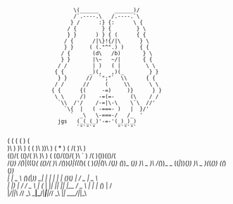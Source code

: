                          \(______     ______)/
                         /`.----.\   /.----.`\
                        } /      :} {:      \ {
                       / {        } {        } \
                       } }      ) } { (      { {
                      / {      /|\}!{/|\      } \
                      } }     ( (."^".) )     { {
                     / {       (d\   /b)       } \
                     } }       |\~   ~/|       { {
                    / /        | )   ( |        \ \
                   { {        _)(,   ,)(_        } }
                    } }      //  `";"`  \\      { {
                   / /      //     (     \\      \ \
                  { {      {(     -=)     )}      } }
                   \ \     /)    -=(=-     (\    / /
                    `\\  /'/    /-=|\-\    \`\  //'
                      `\{  |   ( -===- )   |  }/'
                        `  _\   \-===-/   /_  '
                    jgs   (_(_(_)'-=-'(_)_)_)
                          `"`"`"       "`"`"`
  (     (                         (   (                      )  (     
  )\ )  )\ )   (     (            )\ ))\ )   (      *   ) ( /(  )\ )  
 (()/( (()/(   )\    )\ )      ( (()/(()/(   )\   ` )  /( )\())(()/(  
  /(_)) /(_)|(((_)( (()/(      )\ /(_))(_)|(((_)(  ( )(_)|(_)\  /(_)) 
 (_))_ (_))  )\ _ )\ /(_))_ _ ((_|_))(_))  )\ _ )\(_(_())  ((_)(_))   
  |   \| _ \ (_)_\(_|_)) __| | | |_ _| |   (_)_\(_)_   _| / _ \| _ \  
  | |) |   /  / _ \   | (_ | |_| || || |__  / _ \   | |  | (_) |   /  
  |___/|_|_\ /_/ \_\   \___|\___/|___|____|/_/ \_\  |_|   \___/|_|_\  
                                                                    

